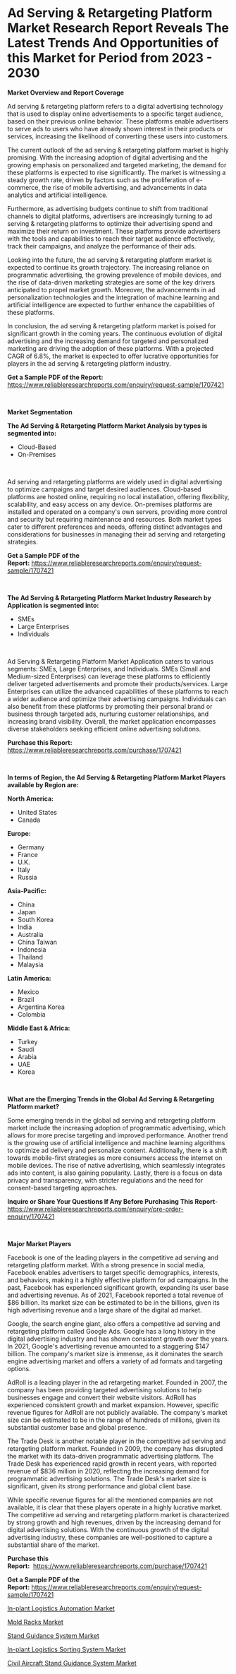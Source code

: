 <p><h1>Ad Serving & Retargeting Platform Market Research Report Reveals The Latest Trends And Opportunities of this Market for Period from 2023 - 2030</h1></p><p><strong>Market Overview and Report Coverage</strong></p>
<p><p>Ad serving & retargeting platform refers to a digital advertising technology that is used to display online advertisements to a specific target audience, based on their previous online behavior. These platforms enable advertisers to serve ads to users who have already shown interest in their products or services, increasing the likelihood of converting these users into customers.</p><p>The current outlook of the ad serving & retargeting platform market is highly promising. With the increasing adoption of digital advertising and the growing emphasis on personalized and targeted marketing, the demand for these platforms is expected to rise significantly. The market is witnessing a steady growth rate, driven by factors such as the proliferation of e-commerce, the rise of mobile advertising, and advancements in data analytics and artificial intelligence.</p><p>Furthermore, as advertising budgets continue to shift from traditional channels to digital platforms, advertisers are increasingly turning to ad serving & retargeting platforms to optimize their advertising spend and maximize their return on investment. These platforms provide advertisers with the tools and capabilities to reach their target audience effectively, track their campaigns, and analyze the performance of their ads.</p><p>Looking into the future, the ad serving & retargeting platform market is expected to continue its growth trajectory. The increasing reliance on programmatic advertising, the growing prevalence of mobile devices, and the rise of data-driven marketing strategies are some of the key drivers anticipated to propel market growth. Moreover, the advancements in ad personalization technologies and the integration of machine learning and artificial intelligence are expected to further enhance the capabilities of these platforms.</p><p>In conclusion, the ad serving & retargeting platform market is poised for significant growth in the coming years. The continuous evolution of digital advertising and the increasing demand for targeted and personalized marketing are driving the adoption of these platforms. With a projected CAGR of 6.8%, the market is expected to offer lucrative opportunities for players in the ad serving & retargeting platform industry.</p></p>
<p><strong>Get a Sample PDF of the Report:</strong> <a href="https://www.reliableresearchreports.com/enquiry/request-sample/1707421">https://www.reliableresearchreports.com/enquiry/request-sample/1707421</a></p>
<p>&nbsp;</p>
<p><strong>Market Segmentation</strong></p>
<p><strong>The Ad Serving & Retargeting Platform Market Analysis by types is segmented into:</strong></p>
<p><ul><li>Cloud-Based</li><li>On-Premises</li></ul></p>
<p>&nbsp;</p>
<p><p>Ad serving and retargeting platforms are widely used in digital advertising to optimize campaigns and target desired audiences. Cloud-based platforms are hosted online, requiring no local installation, offering flexibility, scalability, and easy access on any device. On-premises platforms are installed and operated on a company's own servers, providing more control and security but requiring maintenance and resources. Both market types cater to different preferences and needs, offering distinct advantages and considerations for businesses in managing their ad serving and retargeting strategies.</p></p>
<p><strong>Get a Sample PDF of the Report:</strong>&nbsp;<a href="https://www.reliableresearchreports.com/enquiry/request-sample/1707421">https://www.reliableresearchreports.com/enquiry/request-sample/1707421</a></p>
<p>&nbsp;</p>
<p><strong>The Ad Serving & Retargeting Platform Market Industry Research by Application is segmented into:</strong></p>
<p><ul><li>SMEs</li><li>Large Enterprises</li><li>Individuals</li></ul></p>
<p>&nbsp;</p>
<p><p>Ad Serving & Retargeting Platform Market Application caters to various segments: SMEs, Large Enterprises, and Individuals. SMEs (Small and Medium-sized Enterprises) can leverage these platforms to efficiently deliver targeted advertisements and promote their products/services. Large Enterprises can utilize the advanced capabilities of these platforms to reach a wider audience and optimize their advertising campaigns. Individuals can also benefit from these platforms by promoting their personal brand or business through targeted ads, nurturing customer relationships, and increasing brand visibility. Overall, the market application encompasses diverse stakeholders seeking efficient online advertising solutions.</p></p>
<p><strong>Purchase this Report:</strong>&nbsp; <a href="https://www.reliableresearchreports.com/purchase/1707421">https://www.reliableresearchreports.com/purchase/1707421</a></p>
<p>&nbsp;</p>
<p><strong>In terms of Region, the Ad Serving & Retargeting Platform Market Players available by Region are:</strong></p>
<p>
    <p> <strong> North America: </strong>
        <ul>
            <li>United States</li>
            <li>Canada</li>
        </ul>
        </p> 
    <p> <strong> Europe: </strong>
        <ul>
            <li>Germany</li>
            <li>France</li>
            <li>U.K.</li>
            <li>Italy</li>
            <li>Russia</li>
        </ul>
        </p> 
    <p> <strong> Asia-Pacific: </strong>
        <ul>
            <li>China</li>
            <li>Japan</li>
            <li>South Korea</li>
            <li>India</li>
            <li>Australia</li>
            <li>China Taiwan</li>
            <li>Indonesia</li>
            <li>Thailand</li>
            <li>Malaysia</li>
        </ul>
        </p> 
    <p> <strong> Latin America: </strong>
        <ul>
            <li>Mexico</li>
            <li>Brazil</li>
            <li>Argentina Korea</li>
            <li>Colombia</li>
        </ul>
        </p> 
    <p> <strong> Middle East & Africa: </strong>
        <ul>
            <li>Turkey</li>
            <li>Saudi</li>
            <li>Arabia</li>
            <li>UAE</li>
            <li>Korea</li>
        </ul>
    </p>
    </p>
<p>&nbsp;</p>
<p><strong>What are the Emerging Trends in the Global Ad Serving & Retargeting Platform market?</strong></p>
<p><p>Some emerging trends in the global ad serving and retargeting platform market include the increasing adoption of programmatic advertising, which allows for more precise targeting and improved performance. Another trend is the growing use of artificial intelligence and machine learning algorithms to optimize ad delivery and personalize content. Additionally, there is a shift towards mobile-first strategies as more consumers access the internet on mobile devices. The rise of native advertising, which seamlessly integrates ads into content, is also gaining popularity. Lastly, there is a focus on data privacy and transparency, with stricter regulations and the need for consent-based targeting approaches.</p></p>
<p><strong>Inquire or Share Your Questions If Any Before Purchasing This Report</strong>- <a href="https://www.reliableresearchreports.com/enquiry/pre-order-enquiry/1707421">https://www.reliableresearchreports.com/enquiry/pre-order-enquiry/1707421</a></p>
<p>&nbsp;</p>
<p><strong>Major Market Players</strong></p>
<p><p>Facebook is one of the leading players in the competitive ad serving and retargeting platform market. With a strong presence in social media, Facebook enables advertisers to target specific demographics, interests, and behaviors, making it a highly effective platform for ad campaigns. In the past, Facebook has experienced significant growth, expanding its user base and advertising revenue. As of 2021, Facebook reported a total revenue of $86 billion. Its market size can be estimated to be in the billions, given its high advertising revenue and a large share of the digital ad market.</p><p>Google, the search engine giant, also offers a competitive ad serving and retargeting platform called Google Ads. Google has a long history in the digital advertising industry and has shown consistent growth over the years. In 2021, Google's advertising revenue amounted to a staggering $147 billion. The company's market size is immense, as it dominates the search engine advertising market and offers a variety of ad formats and targeting options.</p><p>AdRoll is a leading player in the ad retargeting market. Founded in 2007, the company has been providing targeted advertising solutions to help businesses engage and convert their website visitors. AdRoll has experienced consistent growth and market expansion. However, specific revenue figures for AdRoll are not publicly available. The company's market size can be estimated to be in the range of hundreds of millions, given its substantial customer base and global presence.</p><p>The Trade Desk is another notable player in the competitive ad serving and retargeting platform market. Founded in 2009, the company has disrupted the market with its data-driven programmatic advertising platform. The Trade Desk has experienced rapid growth in recent years, with reported revenue of $836 million in 2020, reflecting the increasing demand for programmatic advertising solutions. The Trade Desk's market size is significant, given its strong performance and global client base.</p><p>While specific revenue figures for all the mentioned companies are not available, it is clear that these players operate in a highly lucrative market. The competitive ad serving and retargeting platform market is characterized by strong growth and high revenues, driven by the increasing demand for digital advertising solutions. With the continuous growth of the digital advertising industry, these companies are well-positioned to capture a substantial share of the market.</p></p>
<p><strong>Purchase this Report:</strong>&nbsp;&nbsp;<a href="https://www.reliableresearchreports.com/purchase/1707421">https://www.reliableresearchreports.com/purchase/1707421</a></p>
<p></p>
<p><strong>Get a Sample PDF of the Report:</strong>&nbsp;<a href="https://www.reliableresearchreports.com/enquiry/request-sample/1707421">https://www.reliableresearchreports.com/enquiry/request-sample/1707421</a></p>
<p><p><a href="https://www.linkedin.com/pulse/in-plant-logistics-automation-market-insights-players/">In-plant Logistics Automation Market</a></p><p><a href="https://www.linkedin.com/pulse/mold-racks-market-challenges-opportunities-growth-drivers/">Mold Racks Market</a></p><p><a href="https://medium.com/@anilaxhafa2022/stand-guidance-system-market-insight-market-trends-growth-forecasted-from-2023-to-2030-39b9b17381af">Stand Guidance System Market</a></p><p><a href="https://www.linkedin.com/pulse/decoding-in-plant-logistics-sorting-system-market-deep-dive/">In-plant Logistics Sorting System Market</a></p><p><a href="https://medium.com/@sarademiri71/civil-aircraft-stand-guidance-system-market-comprehensive-assessment-by-type-application-and-11a26addd3af">Civil Aircraft Stand Guidance System Market</a></p></p>